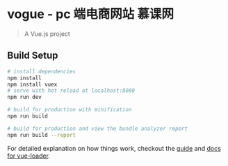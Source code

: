 # vogue - pc 端电商网站 慕课网

> A Vue.js project

## Build Setup

``` bash
# install dependencies
npm install
npm install vuex
# serve with hot reload at localhost:8080
npm run dev

# build for production with minification
npm run build

# build for production and view the bundle analyzer report
npm run build --report
```

For detailed explanation on how things work, checkout the [guide](http://vuejs-templates.github.io/webpack/) and [docs for vue-loader](http://vuejs.github.io/vue-loader).
